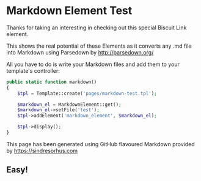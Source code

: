 # Markdown Element Test

Thanks for taking an interesting in checking out this special Biscuit Link element.

This shows the real potential of these Elements as it converts any .md file into Markdown using Parsedown by http://parsedown.org/

All you have to do is write your Markdown files and add them to your template's controller:

```php
public static function markdown()
{
    $tpl = Template::create('pages/markdown-test.tpl');

    $markdown_el = MarkdownElement::get();
    $markdown_el->setFile('test');
    $tpl->addElement('markdown_element', $markdown_el);

    $tpl->display();
}
```

This page has been generated using GitHub flavoured Markdown provided by https://sindresorhus.com

## Easy!